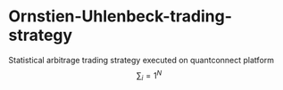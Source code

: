 # Ornstien-Uhlenbeck-trading-strategy
Statistical arbitrage trading strategy executed on quantconnect platform
$$\sum_i=1^N$$
